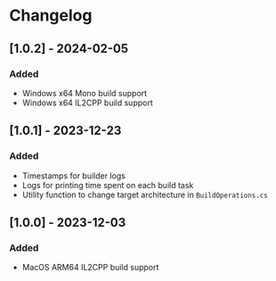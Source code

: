 # Changelog

## [1.0.2] - 2024-02-05
### Added
- Windows x64 Mono build support
- Windows x64 IL2CPP build support

## [1.0.1] - 2023-12-23
### Added
- Timestamps for builder logs
- Logs for printing time spent on each build task
- Utility function to change target architecture in ``BuildOperations.cs``

## [1.0.0] - 2023-12-03
### Added
- MacOS ARM64 IL2CPP build support
